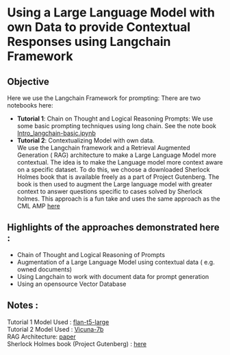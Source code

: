 # Using a Large Language Model with own Data to provide Contextual Responses using Langchain Framework

## Objective
Here we use the Langchain Framework for prompting: There are two notebooks here: 
-  **Tutorial 1**: Chain on Thought and Logical Reasoning Prompts: We use some basic prompting techniques using long chain. See the note book [Intro_langchain-basic.ipynb](Intro_langchan-basic.ipynb) 
-  **Tutorial 2**: Contextualizing Model with own data.   
We use the Langchain framework and a Retrieval Augmented Generation ( RAG) architecture to make a Large Language Model more contextual. The idea is to make the Language model more context aware on a specific dataset. To do this, we choose a downloaded Sherlock Holmes book that is available freely as a part of Project Gutenberg. The book is then used to augment the Large language model with greater context to answer questions specific to cases solved by Sherlock holmes. This approach is a fun take and uses the same approach as the CML AMP [here](https://github.com/cloudera/CML_AMP_LLM_Chatbot_Augmented_with_Enterprise_Data)

## Highlights of the approaches demonstrated here  : 
- Chain of Thought and Logical Reasoning of Prompts
- Augmentation of a Large Language Model using contextual data ( e.g. owned documents) 
- Using Langchain to work with document data for prompt generation
- Using an opensource Vector Database

## Notes : 
Tutorial 1 Model Used : [flan-t5-large](https://huggingface.co/google/flan-t5-large)  
Tutorial 2 Model Used : [Vicuna-7b](https://huggingface.co/eachadea/vicuna-7b-1.1)  
RAG Architecture: [paper](https://arxiv.org/abs/2005.11401)  
Sherlock Holmes book (Project Gutenberg) : [here](https://www.gutenberg.org/ebooks/1661)